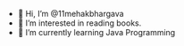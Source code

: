 - 👋 Hi, I’m @11mehakbhargava
- 👀 I’m interested in reading books.
- 🌱 I’m currently learning Java Programming
  

<!---
11mehakbhargava/11mehakbhargava is a ✨ special ✨ repository because its `README.md` (this file) appears on your GitHub profile.
You can click the Preview link to take a look at your changes.
--->
